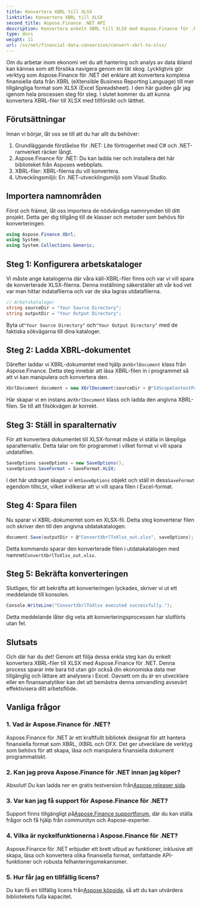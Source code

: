 ```yaml
---
title: Konvertera XBRL till XLSX
linktitle: Konvertera XBRL till XLSX
second_title: Aspose.Finance .NET API
description: Konvertera enkelt XBRL till XLSX med Aspose.Finance för .NET. Följ vår detaljerade steg-för-steg-guide för att effektivisera din konverteringsprocess för finansiella data.
type: docs
weight: 11
url: /sv/net/financial-data-conversion/convert-xbrl-to-xlsx/
---
```

Om du arbetar inom ekonomi vet du att hantering och analys av data ibland kan kännas som att försöka navigera genom en tät skog. Lyckligtvis gör verktyg som Aspose.Finance för .NET det enklare att konvertera komplexa finansiella data från XBRL (eXtensible Business Reporting Language) till mer tillgängliga format som XLSX (Excel Spreadsheet). I den här guiden går jag igenom hela processen steg för steg. I slutet kommer du att kunna konvertera XBRL-filer till XLSX med tillförsikt och lätthet.
## Förutsättningar
Innan vi börjar, låt oss se till att du har allt du behöver:
1. Grundläggande förståelse för .NET: Lite förtrogenhet med C# och .NET-ramverket räcker långt.
2. Aspose.Finance för .NET: Du kan ladda ner och installera det här biblioteket från Asposes webbplats.
3. XBRL-filer: XBRL-filerna du vill konvertera.
4. Utvecklingsmiljö: En .NET-utvecklingsmiljö som Visual Studio.
## Importera namnområden
Först och främst, låt oss importera de nödvändiga namnrymden till ditt projekt. Detta ger dig tillgång till de klasser och metoder som behövs för konverteringen.
```csharp
using Aspose.Finance.Xbrl;
using System;
using System.Collections.Generic;
```
## Steg 1: Konfigurera arbetskataloger
Vi måste ange katalogerna där våra käll-XBRL-filer finns och var vi vill spara de konverterade XLSX-filerna. Denna inställning säkerställer att vår kod vet var man hittar indatafilerna och var de ska lagras utdatafilerna.
```csharp
// Arbetskataloger
string sourceDir = "Your Source Directory";
string outputDir = "Your Output Directory";
```
 Byta ut`"Your Source Directory"` och`"Your Output Directory"` med de faktiska sökvägarna till dina kataloger.
## Steg 2: Ladda XBRL-dokumentet
 Därefter laddar vi XBRL-dokumentet med hjälp av`XbrlDocument` klass från Aspose.Finance. Detta steg innebär att läsa XBRL-filen in i programmet så att vi kan manipulera och konvertera den.
```csharp
XbrlDocument document = new XbrlDocument(sourceDir + @"IdScopeContextPeriodStartAfterEnd.xml");
```
 Här skapar vi en instans av`XbrlDocument` klass och ladda den angivna XBRL-filen. Se till att filsökvägen är korrekt.
## Steg 3: Ställ in sparalternativ
För att konvertera dokumentet till XLSX-format måste vi ställa in lämpliga sparalternativ. Detta talar om för programmet i vilket format vi vill spara utdatafilen.
```csharp
SaveOptions saveOptions = new SaveOptions();
saveOptions.SaveFormat = SaveFormat.XLSX;
```
 I det här utdraget skapar vi en`SaveOptions` objekt och ställ in dess`SaveFormat` egendom till`XLSX`, vilket indikerar att vi vill spara filen i Excel-format.
## Steg 4: Spara filen
Nu sparar vi XBRL-dokumentet som en XLSX-fil. Detta steg konverterar filen och skriver den till den angivna utdatakatalogen.
```csharp
document.Save(outputDir + @"ConvertXbrlToXlsx_out.xlsx", saveOptions);
```
 Detta kommando sparar den konverterade filen i utdatakatalogen med namnet`ConvertXbrlToXlsx_out.xlsx`.
## Steg 5: Bekräfta konverteringen
Slutligen, för att bekräfta att konverteringen lyckades, skriver vi ut ett meddelande till konsolen.
```csharp
Console.WriteLine("ConvertXbrlToXlsx executed successfully.");
```
Detta meddelande låter dig veta att konverteringsprocessen har slutförts utan fel.
## Slutsats
Och där har du det! Genom att följa dessa enkla steg kan du enkelt konvertera XBRL-filer till XLSX med Aspose.Finance för .NET. Denna process sparar inte bara tid utan gör också din ekonomiska data mer tillgänglig och lättare att analysera i Excel. Oavsett om du är en utvecklare eller en finansanalytiker kan det att bemästra denna omvandling avsevärt effektivisera ditt arbetsflöde.
## Vanliga frågor
### 1. Vad är Aspose.Finance för .NET?
Aspose.Finance för .NET är ett kraftfullt bibliotek designat för att hantera finansiella format som XBRL, iXBRL och OFX. Det ger utvecklare de verktyg som behövs för att skapa, läsa och manipulera finansiella dokument programmatiskt.
### 2. Kan jag prova Aspose.Finance för .NET innan jag köper?
 Absolut! Du kan ladda ner en gratis testversion från[Aspose releaser sida](https://releases.aspose.com/finance/net/).
### 3. Var kan jag få support för Aspose.Finance för .NET?
 Support finns tillgängligt på[Aspose.Finance supportforum](https://forum.aspose.com/c/finance/43), där du kan ställa frågor och få hjälp från communityn och Aspose-experter.
### 4. Vilka är nyckelfunktionerna i Aspose.Finance för .NET?
Aspose.Finance för .NET erbjuder ett brett utbud av funktioner, inklusive att skapa, läsa och konvertera olika finansiella format, omfattande API-funktioner och robusta felhanteringsmekanismer.
### 5. Hur får jag en tillfällig licens?
 Du kan få en tillfällig licens från[Aspose köpsida](https://purchase.aspose.com/temporary-license/), så att du kan utvärdera bibliotekets fulla kapacitet.

